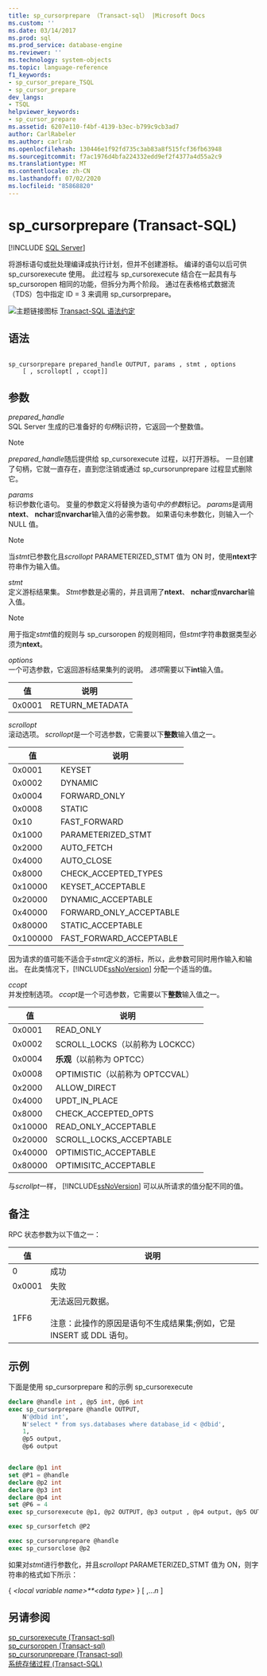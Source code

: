 ```yaml
---
title: sp_cursorprepare （Transact-sql） |Microsoft Docs
ms.custom: ''
ms.date: 03/14/2017
ms.prod: sql
ms.prod_service: database-engine
ms.reviewer: ''
ms.technology: system-objects
ms.topic: language-reference
f1_keywords:
- sp_cursor_prepare_TSQL
- sp_cursor_prepare
dev_langs:
- TSQL
helpviewer_keywords:
- sp_cursor_prepare
ms.assetid: 6207e110-f4bf-4139-b3ec-b799c9cb3ad7
author: CarlRabeler
ms.author: carlrab
ms.openlocfilehash: 130446e1f92fd735c3ab83a8f515fcf36fb63948
ms.sourcegitcommit: f7ac1976d4bfa224332edd9ef2f4377a4d55a2c9
ms.translationtype: MT
ms.contentlocale: zh-CN
ms.lasthandoff: 07/02/2020
ms.locfileid: "85868820"
---
```

# <a name="sp_cursorprepare-transact-sql"></a>sp_cursorprepare (Transact-SQL)
[!INCLUDE [SQL Server](../../includes/applies-to-version/sqlserver.md)]

  将游标语句或批处理编译成执行计划，但并不创建游标。 编译的语句以后可供 sp_cursorexecute 使用。 此过程与 sp_cursorexecute 结合在一起具有与 sp_cursoropen 相同的功能，但拆分为两个阶段。 通过在表格格式数据流（TDS）包中指定 ID = 3 来调用 sp_cursorprepare。  
  
 ![主题链接图标](../../database-engine/configure-windows/media/topic-link.gif "“主题链接”图标") [Transact-SQL 语法约定](../../t-sql/language-elements/transact-sql-syntax-conventions-transact-sql.md)  
  
## <a name="syntax"></a>语法  
  
```  
  
sp_cursorprepare prepared_handle OUTPUT, params , stmt , options  
    [ , scrollopt[ , ccopt]]  
```  
  
## <a name="arguments"></a>参数  
 *prepared_handle*  
 SQL Server 生成的已准备好的*句柄*标识符，它返回一个整数值。  
  
> [!NOTE]  
>  *prepared_handle*随后提供给 sp_cursorexecute 过程，以打开游标。 一旦创建了句柄，它就一直存在，直到您注销或通过 sp_cursorunprepare 过程显式删除它。  
  
 *params*  
 标识参数化语句。 变量的参数定义将替换为语句*中的参数*标记。 *params*是调用**ntext**、 **nchar**或**nvarchar**输入值的必需参数。 如果语句未参数化，则输入一个 NULL 值。  
  
> [!NOTE]  
>  当*stmt*已参数化且*scrollopt* PARAMETERIZED_STMT 值为 ON 时，使用**ntext**字符串作为输入值。  
  
 *stmt*  
 定义游标结果集。 *Stmt*参数是必需的，并且调用了**ntext**、 **nchar**或**nvarchar**输入值。  
  
> [!NOTE]  
>  用于指定*stmt*值的规则与 sp_cursoropen 的规则相同，但*stmt*字符串数据类型必须为**ntext**。  
  
 *options*  
 一个可选参数，它返回游标结果集列的说明。 *选项*需要以下**int**输入值。  
  
|值|说明|  
|-----------|-----------------|  
|0x0001|RETURN_METADATA|  
  
 *scrollopt*  
 滚动选项。 *scrollopt*是一个可选参数，它需要以下**整数**输入值之一。  
  
|值|说明|  
|-----------|-----------------|  
|0x0001|KEYSET|  
|0x0002|DYNAMIC|  
|0x0004|FORWARD_ONLY|  
|0x0008|STATIC|  
|0x10|FAST_FORWARD|  
|0x1000|PARAMETERIZED_STMT|  
|0x2000|AUTO_FETCH|  
|0x4000|AUTO_CLOSE|  
|0x8000|CHECK_ACCEPTED_TYPES|  
|0x10000|KEYSET_ACCEPTABLE|  
|0x20000|DYNAMIC_ACCEPTABLE|  
|0x40000|FORWARD_ONLY_ACCEPTABLE|  
|0x80000|STATIC_ACCEPTABLE|  
|0x100000|FAST_FORWARD_ACCEPTABLE|  
  
 因为请求的值可能不适合于*stmt*定义的游标，所以，此参数可同时用作输入和输出。 在此类情况下，[!INCLUDE[ssNoVersion](../../includes/ssnoversion-md.md)] 分配一个适当的值。  
  
 *ccopt*  
 并发控制选项。 *ccopt*是一个可选参数，它需要以下**整数**输入值之一。  
  
|值|说明|  
|-----------|-----------------|  
|0x0001|READ_ONLY|  
|0x0002|SCROLL_LOCKS（以前称为 LOCKCC）|  
|0x0004|**乐观**（以前称为 OPTCC）|  
|0x0008|OPTIMISTIC（以前称为 OPTCCVAL）|  
|0x2000|ALLOW_DIRECT|  
|0x4000|UPDT_IN_PLACE|  
|0x8000|CHECK_ACCEPTED_OPTS|  
|0x10000|READ_ONLY_ACCEPTABLE|  
|0x20000|SCROLL_LOCKS_ACCEPTABLE|  
|0x40000|OPTIMISTIC_ACCEPTABLE|  
|0x80000|OPTIMISITC_ACCEPTABLE|  
  
 与*scrollpt*一样， [!INCLUDE[ssNoVersion](../../includes/ssnoversion-md.md)] 可以从所请求的值分配不同的值。  
  
## <a name="remarks"></a>备注  
 RPC 状态参数为以下值之一：  
  
|值|说明|  
|-----------|-----------------|  
|0|成功|  
|0x0001|失败|  
|1FF6|无法返回元数据。<br /><br /> 注意：此操作的原因是语句不生成结果集;例如，它是 INSERT 或 DDL 语句。|  
  
## <a name="examples"></a>示例  
  下面是使用 sp_cursorprepare 和的示例 sp_cursorexecute

```sql
declare @handle int , @p5 int, @p6 int
exec sp_cursorprepare @handle OUTPUT, 
    N'@dbid int', 
    N'select * from sys.databases where database_id < @dbid',
    1,
    @p5 output,
    @p6 output


declare @p1 int  
set @P1 = @handle 
declare @p2 int   
declare @p3 int  
declare @p4 int  
set @P6 = 4 
exec sp_cursorexecute @p1, @p2 OUTPUT, @p3 output , @p4 output, @p5 OUTPUT, @p6

exec sp_cursorfetch @P2

exec sp_cursorunprepare @handle
exec sp_cursorclose @p2
```
 
 如果对*stmt*进行参数化，并且*scrollopt* PARAMETERIZED_STMT 值为 ON，则字符串的格式如下所示：  
  
 { *\<local variable name>**\<data type>* } [ ,...*n* ]  
  
## <a name="see-also"></a>另请参阅  
 [sp_cursorexecute &#40;Transact-sql&#41;](../../relational-databases/system-stored-procedures/sp-cursorexecute-transact-sql.md)   
 [sp_cursoropen &#40;Transact-sql&#41;](../../relational-databases/system-stored-procedures/sp-cursoropen-transact-sql.md)   
 [sp_cursorunprepare &#40;Transact-sql&#41;](../../relational-databases/system-stored-procedures/sp-cursorunprepare-transact-sql.md)   
 [系统存储过程 (Transact-SQL)](../../relational-databases/system-stored-procedures/system-stored-procedures-transact-sql.md)  
  
  

